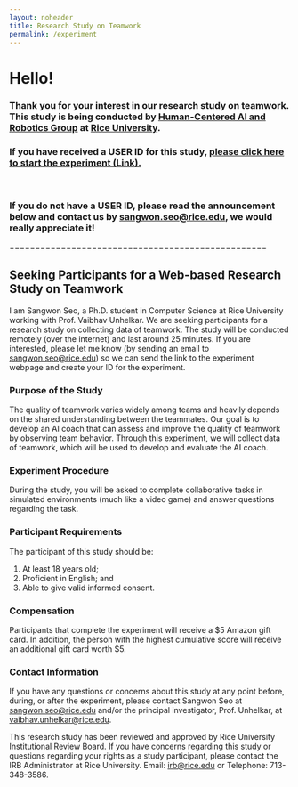 ```yaml
---
layout: noheader
title: Research Study on Teamwork
permalink: /experiment
---
```

# Hello! 

### Thank you for your interest in our research study on teamwork. This study is being conducted by [Human-Centered AI and Robotics Group](https://unhelkar.github.io/group/) at [Rice University](https://www.rice.edu/).

### If you have received a USER ID for this study, **[please click here to start the experiment (Link).](http://35.164.191.72/)**

<br />

### If you do not have a USER ID, please read the announcement below and contact us by <sangwon.seo@rice.edu>, we would really appreciate it!


==================================================
## Seeking Participants for a Web-based Research Study on Teamwork

I am Sangwon Seo, a Ph.D. student in Computer Science at Rice University working with Prof. Vaibhav Unhelkar. We are seeking participants for a research study on collecting data of teamwork. The study will be conducted remotely (over the internet) and last around 25 minutes. If you are interested, please let me know (by sending an email to <sangwon.seo@rice.edu>) so we can send the link to the experiment webpage and create your ID for the experiment.

### Purpose of the Study
The quality of teamwork varies widely among teams and heavily depends on the shared understanding between the teammates. Our goal is to develop an AI coach that can assess and improve the quality of teamwork by observing team behavior. Through this experiment, we will collect data of teamwork, which will be used to develop and evaluate the AI coach.

### Experiment Procedure
During the study, you will be asked to complete collaborative tasks in simulated environments (much like a video game) and answer questions regarding the task.

### Participant Requirements
The participant of this study should be:
1. At least 18 years old;
2. Proficient in English; and
3. Able to give valid informed consent.

### Compensation
Participants that complete the experiment will receive a $5 Amazon gift card. In addition, the person with the highest cumulative score will receive an additional gift card worth $5.

### Contact Information
If you have any questions or concerns about this study at any point before, during, or after the experiment, please contact Sangwon Seo at <sangwon.seo@rice.edu> and/or the principal investigator, Prof. Unhelkar, at <vaibhav.unhelkar@rice.edu>.

This research study has been reviewed and approved by Rice University Institutional Review Board. If you have concerns regarding this study or questions regarding your rights as a study participant, please contact the IRB Administrator at Rice University. Email: <irb@rice.edu> or Telephone: 713-348-3586.




